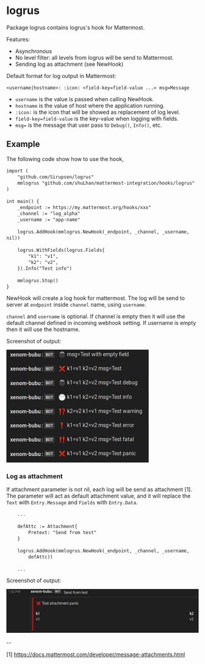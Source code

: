 # logrus

Package logrus contains logrus's hook for Mattermost.

Features:
- Asynchronous
- No level filter: all levels from logrus will be send to Mattermost.
- Sending log as attachment (see NewHook)

Default format for log output in Mattermost:

    <username|hostname>: :icon: <field-key=field-value ...> msg=Message

* `username` is the value is passed when calling NewHook.
* `hostname` is the value of host where the application running.
* `:icon:` is the icon that will be showed as replacement of log level.
* `field-key=field-value` is the key-value when logging with fields.
* `msg=` is the message that user pass to `Debug()`, `Info()`, etc.

## Example

The following code show how to use the hook,

```
import (
	"github.com/Sirupsen/logrus"
	mmlogrus "github.com/shuLhan/mattermost-integration/hooks/logrus"
)

int main() {
	_endpoint := https://my.mattermost.org/hooks/xxx"
	_channel := "log_alpha"
	_username := "app-name"

	logrus.AddHook(mmlogrus.NewHook(_endpoint, _channel, _username, nil))

	logrus.WithFields(logrus.Fields{
		"k1": "v1",
		"k2": "v2",
	}).Info("Test info")

	mmlogrus.Stop()
}
```

NewHook will create a log hook for mattermost. The log will be send to
server at `endpoint` inside `channel` name, using `username`.

`channel` and `username` is optional.
If channel is empty then it will use the default channel defined in
incoming webhook setting.
If username is empty then it will use the hostname.

Screenshot of output:

![Logrus to Mattermost](../../.assets/hooks_logrus.jpg)

### Log as attachment

If attachment parameter is not nil, each log will be send as attachment [1].
The parameter will act as default attachment value, and it will replace the
`Text` with `Entry.Message` and `Fields` with `Entry.Data`.

```
	...

	defAttc := Attachment{
		Pretext: "Send from test"
	}

	logrus.AddHook(mmlogrus.NewHook(_endpoint, _channel, _username,
		defAttc))

	...
```

Screenshot of output:

![Logrus to Mattermost](../../.assets/hooks_logrus_as_attachment.jpg)

--

[1] https://docs.mattermost.com/developer/message-attachments.html
